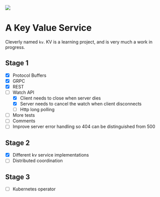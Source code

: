 ![](https://github.com/jsx7ba/kv/actions/workflows/go.yml/badge.svg)

# A Key Value Service
Cleverly named `kv`.  KV is a learning project, and is very much a work in progress.

## Stage 1
- [x] Protocol Buffers
- [x] GRPC 
- [x] REST
- [ ] Watch API
  - [x] Client needs to close when server dies
  - [x] Server needs to cancel the watch when client disconnects
  - [ ] Http long polling
- [ ] More tests
- [ ] Comments
- [ ] Improve server error handling so 404 can be distinguished from 500

## Stage 2
- [X] Different kv service implementations
- [ ] Distributed coordination

## Stage 3
- [ ] Kubernetes operator

